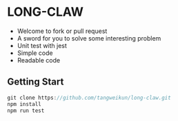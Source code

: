 # LONG-CLAW

* Welcome to fork or pull request
* A sword for you to solve some interesting problem
* Unit test with jest
* Simple code
* Readable code

## Getting Start

```javascript
git clone https://github.com/tangweikun/long-claw.git
npm install
npm run test
```
